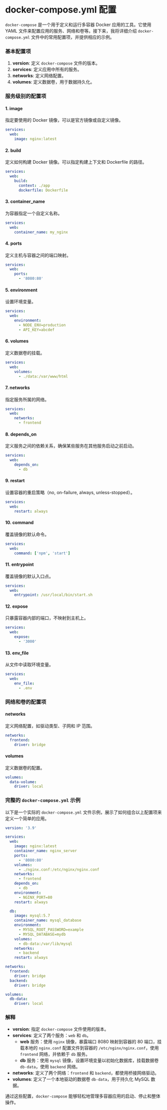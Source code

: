 # docker-compose.yml 配置

`docker-compose` 是一个用于定义和运行多容器 Docker 应用的工具。它使用 YAML 文件来配置应用的服务、网络和卷等。接下来，我将详细介绍 `docker-compose.yml` 文件中的常用配置项，并提供相应的示例。

### 基本配置项

1. **version**: 定义 `docker-compose` 文件的版本。
2. **services**: 定义应用中所有的服务。
3. **networks**: 定义网络配置。
4. **volumes**: 定义数据卷，用于数据持久化。

### 服务级别的配置项

#### 1. image

指定要使用的 Docker 镜像，可以是官方镜像或自定义镜像。

```yaml
services:
  web:
    image: nginx:latest
```

#### 2. build

定义如何构建 Docker 镜像。可以指定构建上下文和 Dockerfile 的路径。

```yaml
services:
  web:
    build:
      context: ./app
      dockerfile: Dockerfile
```

#### 3. container_name

为容器指定一个自定义名称。

```yaml
services:
  web:
    container_name: my_nginx
```

#### 4. ports

定义主机与容器之间的端口映射。

```yaml
services:
  web:
    ports:
      - '8080:80'
```

#### 5. environment

设置环境变量。

```yaml
services:
  web:
    environment:
      - NODE_ENV=production
      - API_KEY=abcdef
```

#### 6. volumes

定义数据卷的挂载。

```yaml
services:
  web:
    volumes:
      - ./data:/var/www/html
```

#### 7. networks

指定服务所属的网络。

```yaml
services:
  web:
    networks:
      - frontend
```

#### 8. depends_on

定义服务之间的依赖关系，确保某些服务在其他服务启动之前启动。

```yaml
services:
  web:
    depends_on:
      - db
```

#### 9. restart

设置容器的重启策略（no, on-failure, always, unless-stopped）。

```yaml
services:
  web:
    restart: always
```

#### 10. command

覆盖镜像的默认命令。

```yaml
services:
  web:
    command: ['npm', 'start']
```

#### 11. entrypoint

覆盖镜像的默认入口点。

```yaml
services:
  web:
    entrypoint: /usr/local/bin/start.sh
```

#### 12. expose

只暴露容器内部的端口，不映射到主机上。

```yaml
services:
  web:
    expose:
      - '3000'
```

#### 13. env_file

从文件中读取环境变量。

```yaml
services:
  web:
    env_file:
      - .env
```

### 网络和卷的配置项

#### networks

定义网络配置，如驱动类型、子网和 IP 范围。

```yaml
networks:
  frontend:
    driver: bridge
```

#### volumes

定义数据卷的配置。

```yaml
volumes:
  data-volume:
    driver: local
```

### 完整的 `docker-compose.yml` 示例

以下是一个实际的 `docker-compose.yml` 文件示例，展示了如何组合以上配置项来定义一个简单的应用。

```yaml
version: '3.9'

services:
  web:
    image: nginx:latest
    container_name: nginx_server
    ports:
      - '8080:80'
    volumes:
      - ./nginx.conf:/etc/nginx/nginx.conf
    networks:
      - frontend
    depends_on:
      - db
    environment:
      - NGINX_PORT=80
    restart: always

  db:
    image: mysql:5.7
    container_name: mysql_database
    environment:
      - MYSQL_ROOT_PASSWORD=example
      - MYSQL_DATABASE=mydb
    volumes:
      - db-data:/var/lib/mysql
    networks:
      - backend
    restart: always

networks:
  frontend:
    driver: bridge
  backend:
    driver: bridge

volumes:
  db-data:
    driver: local
```

### 解释

- **version**: 指定 `docker-compose` 文件使用的版本。
- **services**: 定义了两个服务：`web` 和 `db`。
  - **web** 服务：使用 `nginx` 镜像，暴露端口 8080 映射到容器的 80 端口，挂载本地的 `nginx.conf` 配置文件到容器的 `/etc/nginx/nginx.conf`，使用 `frontend` 网络，并依赖于 `db` 服务。
  - **db** 服务：使用 `mysql` 镜像，设置环境变量以初始化数据库，挂载数据卷 `db-data`，使用 `backend` 网络。
- **networks**: 定义了两个网络：`frontend` 和 `backend`，都使用桥接网络驱动。
- **volumes**: 定义了一个本地驱动的数据卷 `db-data`，用于持久化 MySQL 数据。

通过这些配置，`docker-compose` 能够轻松地管理多容器应用的启动、停止和整体操作。
